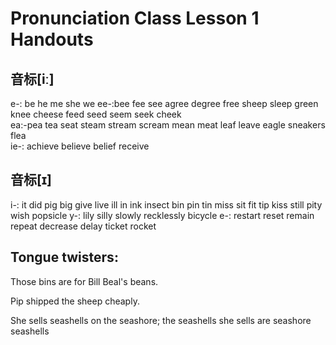 # Pronunciation Class Lesson 1 Handouts

## 音标[iː]
e-: be he me she we 
ee-:bee  fee  see  agree  degree  free  sheep  sleep  green  knee  cheese  feed  seed  seem  seek   cheek  
ea:-pea  tea  seat  steam  stream  scream  mean  meat  leaf  leave  eagle  sneakers  flea  
ie-: achieve  believe  belief  receive

## 音标[ɪ]
i-:  it  did  pig  big  give  live  ill  in  ink  insect  bin  pin  tin  miss  sit  fit  tip  kiss  still  pity  wish  popsicle
y-:  lily  silly  slowly  recklessly  bicycle 
e-:  restart  reset  remain  repeat  decrease  delay 
ticket  rocket 

## Tongue twisters:
Those bins are for Bill Beal's beans.

Pip shipped the sheep cheaply.

She sells seashells on the seashore; the seashells she sells are seashore seashells